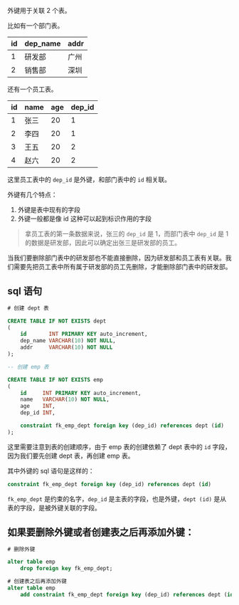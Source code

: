 外键用于关联 2 个表。

比如有一个部门表。

| id | dep\_name | addr |
| :--- | :--- | :--- |
| 1 | 研发部 | 广州 |
| 2 | 销售部 | 深圳 |

还有一个员工表。

| id | name | age | dep\_id |
| :--- | :--- | :--- | :--- |
| 1 | 张三 | 20 | 1 |
| 2 | 李四 | 20 | 1 |
| 3 | 王五 | 20 | 2 |
| 4 | 赵六 | 20 | 2 |

这里员工表中的 `dep_id` 是外键，和部门表中的 `id` 相关联。

外键有几个特点：

1. 外键是表中现有的字段
2. 外键一般都是像 id 这种可以起到标识作用的字段

>拿员工表的第一条数据来说，张三的 `dep_id` 是 1，而部门表中 `dep_id` 是 1 的数据是研发部，因此可以确定出张三是研发部的员工。

当我们要删除部门表中的研发部也不能直接删除，因为研发部和员工表有关联。我们需要先把员工表中所有属于研发部的员工先删除，才能删除部门表中的研发部。

## sql 语句

```sql
# 创建 dept 表

CREATE TABLE IF NOT EXISTS dept
(
    id       INT PRIMARY KEY auto_increment,
    dep_name VARCHAR(10) NOT NULL,
    addr     VARCHAR(10) NOT NULL
);

-- 创建 emp 表

CREATE TABLE IF NOT EXISTS emp
(
    id     INT PRIMARY KEY auto_increment,
    name   VARCHAR(10) NOT NULL,
    age    INT,
    dep_id INT,

    constraint fk_emp_dept foreign key (dep_id) references dept (id)
);
```

这里需要注意到表的创建顺序，由于 emp 表的创建依赖了 dept 表中的 `id` 字段，因为我们要先创建 dept 表，再创建 emp 表。

其中外键的 sql 语句是这样的：

```sql
constraint fk_emp_dept foreign key (dep_id) references dept (id)
```

`fk_emp_dept` 是约束的名字，`dep_id` 是主表的字段，也是外键，`dept (id)` 是从表的字段，是被外键关联的字段。

## 如果要删除外键或者创建表之后再添加外键：

```sql
# 删除外键

alter table emp
    drop foreign key fk_emp_dept;

# 创建表之后再添加外键
alter table emp
    add constraint fk_emp_dept foreign key (dep_id) references dept (id);
```

